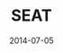 ---
layout: default
title: SEAT
modal-id: 5
date: 2014-07-05
img: seat.jpg
img-2: seat_brandday.jpg
img-3: seat_brandday_2.jpg
alt: SEAT
project-date: Barcelona 2014
client: LOLA
category: visual design
description: Interactive brand day for SEAT León. National campaign visual adaptation.

---
